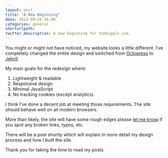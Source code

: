 ```yaml
---
layout: post
title: "A New Beginning"
date: 2014-09-28 16:00
categories: general
shorturlpath:
twitter_description: A new beginning for tomdiggle.com.
---
```


You might or might not have noticed, my website looks a little different. I’ve completely changed the entire design and switched from <a href="http://octopress.org">Octopress</a> to <a href="http://jekyllrb.com">Jekyll</a>.

My main goals for the redesign where:

1. Lightweight & readable
2. Responsive design
3. Minimal JavaScript
4. No tracking cookies (except analytics)

I think I’ve done a decent job at meeting those requirements. The site should behave well on all modern browsers. 

More than likely, the site will have some rough edges please [let me know](/contact/) if you spot any broken links, typos, etc.

There will be a post shortly which will explain in more detail my design process and how I built the site.

Thank you for taking the time to read my posts.
